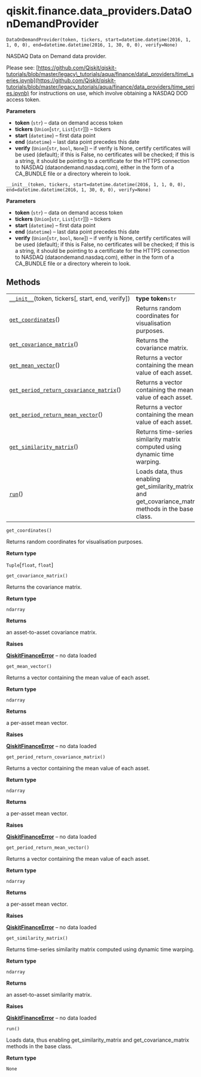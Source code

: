 <span id="qiskit-finance-data-providers-dataondemandprovider" />

# qiskit.finance.data\_providers.DataOnDemandProvider

<span id="undefined" />

`DataOnDemandProvider(token, tickers, start=datetime.datetime(2016, 1, 1, 0, 0), end=datetime.datetime(2016, 1, 30, 0, 0), verify=None)`

NASDAQ Data on Demand data provider.

Please see: [https://github.com/Qiskit/qiskit-tutorials/blob/master/legacy\_tutorials/aqua/finance/data\_providers/time\_series.ipynb](https://github.com/Qiskit/qiskit-tutorials/blob/master/legacy_tutorials/aqua/finance/data_providers/time_series.ipynb) for instructions on use, which involve obtaining a NASDAQ DOD access token.

**Parameters**

*   **token** (`str`) – data on demand access token
*   **tickers** (`Union`\[`str`, `List`\[`str`]]) – tickers
*   **start** (`datetime`) – first data point
*   **end** (`datetime`) – last data point precedes this date
*   **verify** (`Union`\[`str`, `bool`, `None`]) – if verify is None, certify certificates will be used (default); if this is False, no certificates will be checked; if this is a string, it should be pointing to a certificate for the HTTPS connection to NASDAQ (dataondemand.nasdaq.com), either in the form of a CA\_BUNDLE file or a directory wherein to look.

<span id="undefined" />

`__init__(token, tickers, start=datetime.datetime(2016, 1, 1, 0, 0), end=datetime.datetime(2016, 1, 30, 0, 0), verify=None)`

**Parameters**

*   **token** (`str`) – data on demand access token
*   **tickers** (`Union`\[`str`, `List`\[`str`]]) – tickers
*   **start** (`datetime`) – first data point
*   **end** (`datetime`) – last data point precedes this date
*   **verify** (`Union`\[`str`, `bool`, `None`]) – if verify is None, certify certificates will be used (default); if this is False, no certificates will be checked; if this is a string, it should be pointing to a certificate for the HTTPS connection to NASDAQ (dataondemand.nasdaq.com), either in the form of a CA\_BUNDLE file or a directory wherein to look.

## Methods

|                                                                                                                                                                                                                             |                                                                                                          |
| --------------------------------------------------------------------------------------------------------------------------------------------------------------------------------------------------------------------------- | -------------------------------------------------------------------------------------------------------- |
| [`__init__`](#qiskit.finance.data_providers.DataOnDemandProvider.__init__ "qiskit.finance.data_providers.DataOnDemandProvider.__init__")(token, tickers\[, start, end, verify])                                             | **type token**`str`                                                                                      |
| [`get_coordinates`](#qiskit.finance.data_providers.DataOnDemandProvider.get_coordinates "qiskit.finance.data_providers.DataOnDemandProvider.get_coordinates")()                                                             | Returns random coordinates for visualisation purposes.                                                   |
| [`get_covariance_matrix`](#qiskit.finance.data_providers.DataOnDemandProvider.get_covariance_matrix "qiskit.finance.data_providers.DataOnDemandProvider.get_covariance_matrix")()                                           | Returns the covariance matrix.                                                                           |
| [`get_mean_vector`](#qiskit.finance.data_providers.DataOnDemandProvider.get_mean_vector "qiskit.finance.data_providers.DataOnDemandProvider.get_mean_vector")()                                                             | Returns a vector containing the mean value of each asset.                                                |
| [`get_period_return_covariance_matrix`](#qiskit.finance.data_providers.DataOnDemandProvider.get_period_return_covariance_matrix "qiskit.finance.data_providers.DataOnDemandProvider.get_period_return_covariance_matrix")() | Returns a vector containing the mean value of each asset.                                                |
| [`get_period_return_mean_vector`](#qiskit.finance.data_providers.DataOnDemandProvider.get_period_return_mean_vector "qiskit.finance.data_providers.DataOnDemandProvider.get_period_return_mean_vector")()                   | Returns a vector containing the mean value of each asset.                                                |
| [`get_similarity_matrix`](#qiskit.finance.data_providers.DataOnDemandProvider.get_similarity_matrix "qiskit.finance.data_providers.DataOnDemandProvider.get_similarity_matrix")()                                           | Returns time-series similarity matrix computed using dynamic time warping.                               |
| [`run`](#qiskit.finance.data_providers.DataOnDemandProvider.run "qiskit.finance.data_providers.DataOnDemandProvider.run")()                                                                                                 | Loads data, thus enabling get\_similarity\_matrix and get\_covariance\_matrix methods in the base class. |

<span id="undefined" />

`get_coordinates()`

Returns random coordinates for visualisation purposes.

**Return type**

`Tuple`\[`float`, `float`]

<span id="undefined" />

`get_covariance_matrix()`

Returns the covariance matrix.

**Return type**

`ndarray`

**Returns**

an asset-to-asset covariance matrix.

**Raises**

[**QiskitFinanceError**](qiskit.finance.QiskitFinanceError#qiskit.finance.QiskitFinanceError "qiskit.finance.QiskitFinanceError") – no data loaded

<span id="undefined" />

`get_mean_vector()`

Returns a vector containing the mean value of each asset.

**Return type**

`ndarray`

**Returns**

a per-asset mean vector.

**Raises**

[**QiskitFinanceError**](qiskit.finance.QiskitFinanceError#qiskit.finance.QiskitFinanceError "qiskit.finance.QiskitFinanceError") – no data loaded

<span id="undefined" />

`get_period_return_covariance_matrix()`

Returns a vector containing the mean value of each asset.

**Return type**

`ndarray`

**Returns**

a per-asset mean vector.

**Raises**

[**QiskitFinanceError**](qiskit.finance.QiskitFinanceError#qiskit.finance.QiskitFinanceError "qiskit.finance.QiskitFinanceError") – no data loaded

<span id="undefined" />

`get_period_return_mean_vector()`

Returns a vector containing the mean value of each asset.

**Return type**

`ndarray`

**Returns**

a per-asset mean vector.

**Raises**

[**QiskitFinanceError**](qiskit.finance.QiskitFinanceError#qiskit.finance.QiskitFinanceError "qiskit.finance.QiskitFinanceError") – no data loaded

<span id="undefined" />

`get_similarity_matrix()`

Returns time-series similarity matrix computed using dynamic time warping.

**Return type**

`ndarray`

**Returns**

an asset-to-asset similarity matrix.

**Raises**

[**QiskitFinanceError**](qiskit.finance.QiskitFinanceError#qiskit.finance.QiskitFinanceError "qiskit.finance.QiskitFinanceError") – no data loaded

<span id="undefined" />

`run()`

Loads data, thus enabling get\_similarity\_matrix and get\_covariance\_matrix methods in the base class.

**Return type**

`None`
